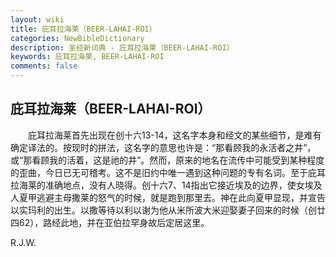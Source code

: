 ```yaml
---
layout: wiki
title: 庇耳拉海莱（BEER-LAHAI-ROI）
categories: NewBibleDictionary
description: 圣经新词典 - 庇耳拉海莱（BEER-LAHAI-ROI）
keywords: 庇耳拉海莱, BEER-LAHAI-ROI
comments: false
---
```


## 庇耳拉海莱（BEER-LAHAI-ROI）

　　庇耳拉海莱首先出现在创十六13-14，这名字本身和经文的某些细节，是难有确定译法的。按现时的拼法，这名字的意思也许是：“那看顾我的永活者之井”，或“那看顾我的活着，这是祂的井”。然而，原来的地名在流传中可能受到某种程度的歪曲，今日已无可稽考。这不是旧约中唯一遇到这种问题的专有名词。至于庇耳拉海莱的准确地点，没有人晓得。创十六7、14指出它接近埃及的边界，使女埃及人夏甲逃避主母撒莱的怒气的时候，就是跑到那里去。神在此向夏甲显现，并宣告以实玛利的出生。以撒等待以利以谢为他从米所波大米迎娶妻子回来的时候（创廿四62），路经此地，并在亚伯拉罕身故后定居这里。

R.J.W.






